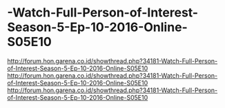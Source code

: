 # -Watch-Full-Person-of-Interest-Season-5-Ep-10-2016-Online-S05E10
http://forum.hon.garena.co.id/showthread.php?34181-Watch-Full-Person-of-Interest-Season-5-Ep-10-2016-Online-S05E10 http://forum.hon.garena.co.id/showthread.php?34181-Watch-Full-Person-of-Interest-Season-5-Ep-10-2016-Online-S05E10 http://forum.hon.garena.co.id/showthread.php?34181-Watch-Full-Person-of-Interest-Season-5-Ep-10-2016-Online-S05E10
